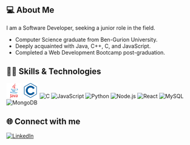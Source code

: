 ## 💻 About Me
I am a Software Developer, seeking a junior role in the field.
- Computer Science graduate from Ben-Gurion University.
- Deeply acquainted with Java, C++, C, and JavaScript.
- Completed a Web Development Bootcamp post-graduation.

## 👨‍💻 Skills & Technologies 
<img src="https://raw.githubusercontent.com/devicons/devicon/master/icons/java/java-original-wordmark.svg" alt="Java" width="40" height="40"/>
<img src="https://raw.githubusercontent.com/devicons/devicon/master/icons/c/c-line.svg" alt="C" width="40" height="40"/>
<img src="https://devicon.dev/devicon.git/icons/c/c-line.svg" alt="C" width="50"/>
<img src="https://devicon.dev/devicon.git/icons/javascript/javascript-original.svg" alt="JavaScript" width="50"/>
<img src="https://devicon.dev/devicon.git/icons/python/python-original.svg" alt="Python" width="50"/>
<img src="https://devicon.dev/devicon.git/icons/nodejs/nodejs-original-wordmark.svg" alt="Node.js" width="50"/>
<img src="https://devicon.dev/devicon.git/icons/react/react-original-wordmark.svg" alt="React" width="50"/>
<img src="https://devicon.dev/devicon.git/icons/mysql/mysql-original-wordmark.svg" alt="MySQL" width="50"/>
<img src="https://devicon.dev/devicon.git/icons/mongodb/mongodb-original-wordmark.svg" alt="MongoDB" width="50"/>




## 🌐 Connect with me
[![LinkedIn](https://img.shields.io/badge/LinkedIn-0077B5?style=for-the-badge&logo=linkedin&logoColor=white)](https://www.linkedin.com/in/roi-paz/)
